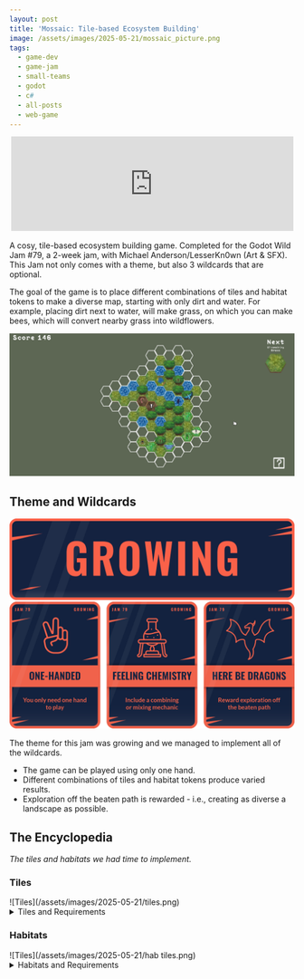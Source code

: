 ```yaml
---
layout: post
title: 'Mossaic: Tile-based Ecosystem Building'
image: /assets/images/2025-05-21/mossaic_picture.png
tags:
  - game-dev
  - game-jam
  - small-teams
  - godot
  - c#
  - all-posts
  - web-game
---
```

<center><iframe frameborder="0" src="https://itch.io/embed/3415595?bg_color=000000&amp;fg_color=ffffff&amp;link_color=59806b&amp;border_color=59806b" width="99%" height="167"><a href="https://kaihemming.itch.io/mossaic">Mossaic by Kai, lesserkn0wn</a></iframe></center>

A cosy, tile-based ecosystem building game. Completed for the Godot Wild Jam #79, a 2-week jam, with Michael Anderson/LesserKn0wn (Art & SFX). This Jam not only comes with a theme, but also 3 wildcards that are optional.

The goal of the game is to place different combinations of tiles and habitat tokens to make a diverse map, starting with only dirt and water. For example, placing dirt next to water, will make grass, on which you can make bees, which will convert nearby grass into wildflowers. 

![Screenshot](/assets/images/2025-05-21/screenshot.png)

<h2>Theme and Wildcards</h2>

![Theme](/assets/images/2025-05-21/theme.png)
![Wildcards](/assets/images/2025-05-21/wildcards.png)

The theme for this jam was growing and we managed to implement all of the wildcards.
- The game can be played using only one hand.
- Different combinations of tiles and habitat tokens produce varied results.
- Exploration off the beaten path is rewarded - i.e., creating as diverse a landscape as possible.


<h2>The Encyclopedia</h2>
<i>The tiles and habitats we had time to implement.</i>

<h3>Tiles</h3>
![Tiles](/assets/images/2025-05-21/tiles.png)
<Details>
<Summary>Tiles and Requirements</Summary>
<ul>
<li>Dirt: Plain and simple. Grants 1 point.</li>
<li>Water: Grants 1 point.</li>
<li>Grass: Dirt turns into grass when it’s next to water. Grants 2 points.</li>
<li>Wildflower meadow: Created by the bumblebee. Grants 4 points.</li>
<li>Marsh: Grass or dirt turns into marsh when it’s next to at least 3 water. Grants 3 points.</li>
<li>Woods: Grass turns into woods when it’s next to at least 3 other grass. Grants 3 points. </li>
</ul>
</Details>

<h3>Habitats</h3>
![Tiles](/assets/images/2025-05-21/hab tiles.png)

<Details>
<Summary>Habitats and Requirements</Summary>
<ul><li>Worm: Must be placed on dirt. Grants 1 point, and adds 4 habitats to your bag when discovered.</li>
<li>Badger: Must be placed on dirt near grass. Grants 1 point, plus 1 for every adjacent grass, and 1 habitat token.</li>
<li>Dragonfly: Must be placed on marsh. Grants 3 points and 1 habitat token.</li>
<li>Newt: A rare find. Must be placed in water next to marsh. Grants 6 points and 1 habitat token.</li>
<li>Fish: Must be placed on water. Grants 1 point, plus 1 point per adjacent water.</li>
<li>Harvester Ants: Must be placed on woods. Grants 1 point and adds 3 more habitat tokens to your bag.</li>
<li>Kingfisher: A rare find. Must be placed on woods next to a fish. Grants 6 points and 1 habitat token.</li>
<li>Bee: Must be placed on grass. Grants 1 point, and turns all surrounding grass into wildflower meadows.</li>
<li>Small White Butterfly: Must be placed on wildflower meadows. Grants 2 points and 1 habitat token.</li>
<li>Large Blue Butterfly: A rare find. Must be placed on wildflower meadows near ants. Grants 6 points, and 1 point per wildflower neighbour, and 3 habitat tokens. </li>
<li>Green Tiger Beetle: Must be placed on grass or wildflowers near butterflies.</li></ul>
</Details>